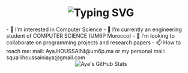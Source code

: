 <div align="center">
    <h1>
        <img src="https://readme-typing-svg.herokuapp.com?font=Jetbrains+mono&size=40&duration=3000&color=33FF33&center=true&vCenter=true&width=435&lines=Hey..+I'm+Aya;This+is..;..my+Github..;" alt="Typing SVG"/>
    </h1>
</div>
- 👀 I’m interested in Computer Science 
- 🌱 I’m currently an engineering student of COMPUTER SCIENCE (UM6P Morocco)
- 💞️ I’m looking to collaborate on programming projects and research papers
- 📫 How to reach me: mail: Aya.HOUSSAINI@um6p.ma or my personal mail: squallihoussainiaya@gmail.com

<div align="center">
    <img src="https://github-profile-summary-cards.vercel.app/api/cards/profile-details?username=ayasqualli&theme=github_dark" alt="Aya's GitHub Stats"/>
</div>
<!---
ayasqualli/ayasqualli is a ✨ special ✨ repository because its `README.md` (this file) appears on your GitHub profile.
You can click the Preview link to take a look at your changes.
--->
